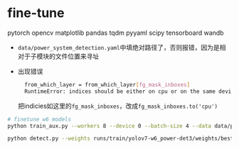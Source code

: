 # fine-tune

pytorch opencv matplotlib pandas tqdm pyyaml scipy tensorboard wandb

- `data/power_system_detection.yaml`中填绝对路径了，否则报错，因为是相对于子模块的文件位置来寻址
- 出现错误
  
  ```bash
    from_which_layer = from_which_layer[fg_mask_inboxes]
    RuntimeError: indices should be either on cpu or on the same device as the indexed tensor (cpu)
  ```

  把indicies如这里的`fg_mask_inboxes`，改成`fg_mask_inboxes.to('cpu')`

```bash
# finetune w6 models
python train_aux.py --workers 8 --device 0 --batch-size 4 --data data/power_system_detection.yaml --img 1280 1280 --cfg cfg/power_system/yolov7-w6.yaml --weights weights/yolov7-w6.pt --name yolov7-w6_power-det --hyp data/hyp.scratch.custom.yaml
```

```bash
python detect.py --weights runs/train/yolov7-w6_power-det3/weights/best.pt --conf 0.15 --img-size 1280 --source inference/cranes
```
